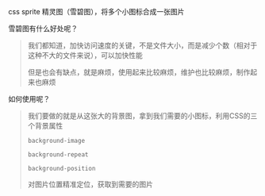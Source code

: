 css sprite 精灵图（雪碧图），将多个小图标合成一张图片

雪碧图有什么好处呢？

>我们都知道，加快访问速度的关键，不是文件大小，而是减少个数（相对于这种不大的文件来说），可以加快性能
>
>但是也会有缺点，就是麻烦，使用起来比较麻烦，维护也比较麻烦，制作起来也麻烦



如何使用呢？

>我们要做的就是从这张大的背景图，拿到我们需要的小图标，利用CSS的三个背景属性
>
>`background-image`
>
>`background-repeat`
>
>`background-position`
>
>对图片位置精准定位，获取到需要的图片

